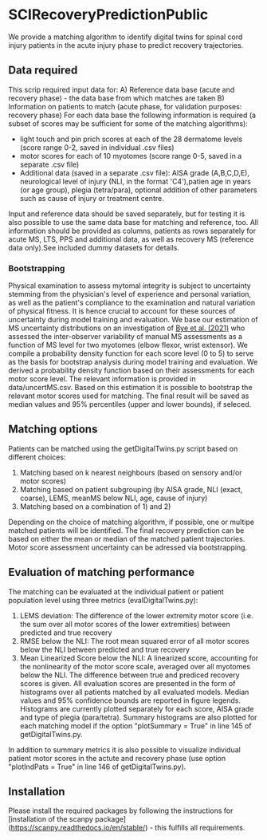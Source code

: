 # SCIRecoveryPredictionPublic

We provide a matching algorithm to identify digital twins for spinal cord injury patients in the acute injury phase to predict recovery trajectories. 

## Data required
This scrip required input data for: 
A) Reference data base (acute and recovery phase) - the data base from which matches are taken
B) Information on patients to match (acute phase, for validation purposes: recovery phase)
For each data base the following information is required (a subset of scores may be sufficient for some of the matching algorithms): 
- light touch and pin prich scores at each of the 28 dermatome levels (score range 0-2, saved in individual .csv files)
- motor scores for each of 10 myotomes (score range 0-5, saved in a separate .csv file)
- Additional data (saved in a separate .csv file): AISA grade (A,B,C,D,E), neurological level of injury (NLI, in the format 'C4'),patien age in years (or age group), plegia (tetra/para), optional addition of other parameters such as cause of injury or treatment centre. 

Input and reference data should be saved separately, but for testing it is also possible to use the same data base for matching and reference, too. All information should be provided as columns, patients as rows separately for acute MS, LTS, PPS and additional data, as well as recovery MS (reference data only).See included dummy datasets for details. 

### Bootstrapping
Physical examination to assess mytomal integrity is subject to uncertainty stemming from the physician's level of experience and personal variation, as well as the patient's compliance to the examination and natural variation of physical fitness. It is hence crucial to account for these sources of uncertainty during model training and evaluation. We base our estimation of MS uncertainty distributions on an investigation of [Bye et al. (2021)](https://pubmed.ncbi.nlm.nih.gov/31674263/) who assessed the inter-observer variability of manual MS assessments as a function of MS level for two myotomes (elbow flexor, wrist extensor). We compile a probability density function for each score level (0 to 5) to serve as the basis for bootstrap analysis during model training and evaluation. We derived a probability density function based on their assessments for each motor score level. The relevant information is provided in data/uncertMS.csv. 
Based on this estimation it is possible to bootstrap the relevant motor scores used for matching. The final result will be saved as median values and 95\% percentiles (upper and lower bounds), if seleced. 


## Matching options
Patients can be matched using the getDigitalTwins.py script based on different choices: 

1) Matching based on k nearest neighbours (based on sensory and/or motor scores)
2) Matching based on patient subgrouping (by AISA grade, NLI (exact, coarse), LEMS, meanMS below NLI, age, cause of injury)
3) Matching based on a combination of 1) and 2)

Depending on the choice of matching algorithm, if possible, one or multipe matched patients will be identified. The final recovery prediction can be based on either the mean or median of the matched patient trajectories. Motor score assessment uncertainty can be adressed via bootstrapping. 

## Evaluation of matching performance
The matching can be evaluated at the individual patient or patient population level using three metrics (evalDigitalTwins.py): 
1) LEMS deviation: The difference of the lower extremity motor score (i.e. the sum over all motor scores of the lower extremities) between predicted and true recovery
2) RMSE below the NLI: The root mean squared error of all motor scores below the NLI between predicted and true recovery
3) Mean Linearized Score below the NLI: A linearized score, accounting for the nonlinearity of the motor score scale, averaged over all myotomes below the NLI. The difference between true and prediced recovery scores is given.
All evaluation scores are presented in the form of histograms over all patients matched by all evaluated models. Median values and 95\% confidence bounds are reported in figure legends. Histograms are currently plotted separately for each score, AISA grade and type of plegia (para/tetra). Summary histograms are also plotted for each matching model if the option "plotSummary = True" in line 145 of getDigitalTwins.py.

In addition to summary metrics it is also possible to visualize individual patient motor scores in the actute and recovery phase (use option "plotIndPats = True" in line 146 of getDigitalTwins.py).  

## Installation
Please install the required packages by following the instructions for [installation of the scanpy package] (https://scanpy.readthedocs.io/en/stable/) - this fulfills all requirements. 
